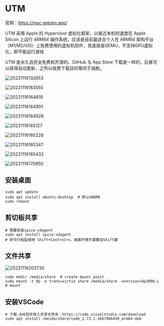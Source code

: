 # UTM

官网：<https://mac.getutm.app/>

UTM 采用 Apple 的 Hypervisor 虚拟化框架，以接近本机的速度在 Apple Silicon 上运行 ARM64 操作系统，应该是目前最适合个人在 ARM64 架构平台（M1/M2/iOS）上免费使用的虚拟机软件，其底层是QEMU，不支持GPU虚拟化，即不能运行游戏

UTM 是永久且完全免费和开源的。GitHub 与 App Store 下载是一样的，后者可以获得自动更新，之所以收费下载目的等同于捐款。

![20221116132653](http://image.zuoright.com/20221116132653.png)

![20221116163555](http://image.zuoright.com/20221116163555.png)

![20221116164819](http://image.zuoright.com/20221116164819.png)

![20221116164901](http://image.zuoright.com/20221116164901.png)

![20221116164928](http://image.zuoright.com/20221116164928.png)

![20221116165127](http://image.zuoright.com/20221116165127.png)

![20221116165228](http://image.zuoright.com/20221116165228.png)

![20221116165347](http://image.zuoright.com/20221116165347.png)

![20221116165433](http://image.zuoright.com/20221116165433.png)

![20221116170950](http://image.zuoright.com/20221116170950.png)

## 安装桌面

```shell
sudo apt update
sudo apt install ubuntu-desktop  # 默认GNOME
sudo reboot
```

## 剪切板共享

```shell
# 需要安装spice-vdagent
sudo apt install spice-vdagent
# 命令行粘贴使用 Shift+Control+v，桌面环境不需要加Shift键
```

## 文件共享

![20221116203730](http://image.zuoright.com/20221116203730.png)

```shell
sudo mkdir /media/share  # create mount point
sudo mount -t 9p -o trans=virtio share /media/share -oversion=9p2000.L  # mount
```

## 安装VSCode

```shell
# 下载.deb包并放入共享文件夹：https://code.visualstudio.com/download
sudo apt install /meida/share/code_1.73.1-1667966450_arm64.deb
```
